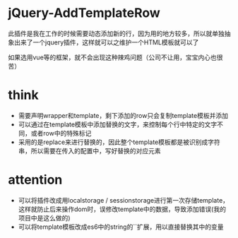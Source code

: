jQuery-AddTemplateRow
======

此插件是我在工作的时候需要动态添加新的行，因为用的地方较多，所以就单独抽象出来了一个jquery插件，这样就可以之维护一个HTML模板就可以了

如果选用vue等的框架，就不会出现这种辣鸡问题（公司不让用，宝宝内心也很苦）

think
======
- 需要声明wrapper和template，剩下添加的row只会复制template模板并添加
- 可以通过在template模板中添加替换的文字，来控制每个行中特定的文字不同，或者row中的特殊标记
- 采用的是replace来进行替换的，因此整个template模板都是被识别成字符串，所以需要在传入的配置中，写好替换的对应元素

attention
=====
- 可以将插件改成用localstorage / sessionstorage进行第一次存储template，这样就防止后来操作dom时，误修改template中的数据，导致添加错误(我的项目中是这么做的)
- 可以将template模板改成es6中的string的``扩展，用以直接替换其中的变量
